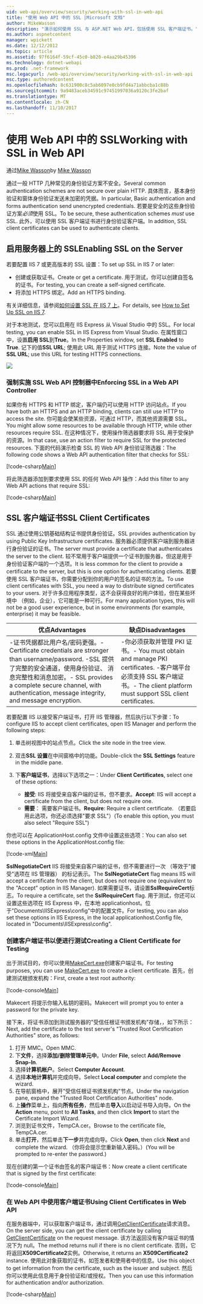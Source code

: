 ```yaml
---
uid: web-api/overview/security/working-with-ssl-in-web-api
title: "使用 Web API 中的 SSL |Microsoft 文档"
author: MikeWasson
description: "演示如何使用 SSL 与 ASP.NET Web API，包括使用 SSL 客户端证书。"
ms.author: aspnetcontent
manager: wpickett
ms.date: 12/12/2012
ms.topic: article
ms.assetid: 97f6164f-59cf-45c0-b820-e4aa29b45396
ms.technology: dotnet-webapi
ms.prod: .net-framework
msc.legacyurl: /web-api/overview/security/working-with-ssl-in-web-api
msc.type: authoredcontent
ms.openlocfilehash: 8c631900c8c5ab6097e0cb9fd4a71abbcba1c88b
ms.sourcegitcommit: 9a9483aceb34591c97451997036a9120c3fe2baf
ms.translationtype: MT
ms.contentlocale: zh-CN
ms.lasthandoff: 11/10/2017
---
```

<a name="working-with-ssl-in-web-api"></a><span data-ttu-id="17d64-103">使用 Web API 中的 SSL</span><span class="sxs-lookup"><span data-stu-id="17d64-103">Working with SSL in Web API</span></span>
====================
<span data-ttu-id="17d64-104">通过[Mike Wasson](https://github.com/MikeWasson)</span><span class="sxs-lookup"><span data-stu-id="17d64-104">by [Mike Wasson](https://github.com/MikeWasson)</span></span>

<span data-ttu-id="17d64-105">通过一般 HTTP 几种常见的身份验证方案不安全。</span><span class="sxs-lookup"><span data-stu-id="17d64-105">Several common authentication schemes are not secure over plain HTTP.</span></span> <span data-ttu-id="17d64-106">具体而言，基本身份验证和窗体身份验证发送未加密的凭据。</span><span class="sxs-lookup"><span data-stu-id="17d64-106">In particular, Basic authentication and forms authentication send unencrypted credentials.</span></span> <span data-ttu-id="17d64-107">若要是安全的这些身份验证方案*必须*使用 SSL。</span><span class="sxs-lookup"><span data-stu-id="17d64-107">To be secure, these authentication schemes *must* use SSL.</span></span> <span data-ttu-id="17d64-108">此外，可以使用 SSL 客户端证书进行身份验证客户端。</span><span class="sxs-lookup"><span data-stu-id="17d64-108">In addition, SSL client certificates can be used to authenticate clients.</span></span>

## <a name="enabling-ssl-on-the-server"></a><span data-ttu-id="17d64-109">启用服务器上的 SSL</span><span class="sxs-lookup"><span data-stu-id="17d64-109">Enabling SSL on the Server</span></span>

<span data-ttu-id="17d64-110">若要配置 IIS 7 或更高版本的 SSL 设置：</span><span class="sxs-lookup"><span data-stu-id="17d64-110">To set up SSL in IIS 7 or later:</span></span>

- <span data-ttu-id="17d64-111">创建或获取证书。</span><span class="sxs-lookup"><span data-stu-id="17d64-111">Create or get a certificate.</span></span> <span data-ttu-id="17d64-112">用于测试，你可以创建自签名的证书。</span><span class="sxs-lookup"><span data-stu-id="17d64-112">For testing, you can create a self-signed certificate.</span></span>
- <span data-ttu-id="17d64-113">将添加 HTTPS 绑定。</span><span class="sxs-lookup"><span data-stu-id="17d64-113">Add an HTTPS binding.</span></span>

<span data-ttu-id="17d64-114">有关详细信息，请参阅[如何设置 SSL 在 IIS 7 上](https://www.iis.net/learn/manage/configuring-security/how-to-set-up-ssl-on-iis)。</span><span class="sxs-lookup"><span data-stu-id="17d64-114">For details, see [How to Set Up SSL on IIS 7](https://www.iis.net/learn/manage/configuring-security/how-to-set-up-ssl-on-iis).</span></span>

<span data-ttu-id="17d64-115">对于本地测试，您可以启用在 IIS Express 从 Visual Studio 中的 SSL。</span><span class="sxs-lookup"><span data-stu-id="17d64-115">For local testing, you can enable SSL in IIS Express from Visual Studio.</span></span> <span data-ttu-id="17d64-116">在属性窗口中，设置**启用 SSL**到**True**。</span><span class="sxs-lookup"><span data-stu-id="17d64-116">In the Properties window, set **SSL Enabled** to **True**.</span></span> <span data-ttu-id="17d64-117">记下的值**SSL URL**; 使用此 URL 用于测试 HTTPS 连接。</span><span class="sxs-lookup"><span data-stu-id="17d64-117">Note the value of **SSL URL**; use this URL for testing HTTPS connections.</span></span>

![](working-with-ssl-in-web-api/_static/image1.png)

### <a name="enforcing-ssl-in-a-web-api-controller"></a><span data-ttu-id="17d64-118">强制实施 SSL Web API 控制器中</span><span class="sxs-lookup"><span data-stu-id="17d64-118">Enforcing SSL in a Web API Controller</span></span>

<span data-ttu-id="17d64-119">如果你有 HTTPS 和 HTTP 绑定，客户端仍可以使用 HTTP 访问站点。</span><span class="sxs-lookup"><span data-stu-id="17d64-119">If you have both an HTTPS and an HTTP binding, clients can still use HTTP to access the site.</span></span> <span data-ttu-id="17d64-120">你可能会使某些资源，可通过 HTTP，而其他资源需要 SSL。</span><span class="sxs-lookup"><span data-stu-id="17d64-120">You might allow some resources to be available through HTTP, while other resources require SSL.</span></span> <span data-ttu-id="17d64-121">在这种情况下，使用操作筛选器要求将 SSL 用于受保护的资源。</span><span class="sxs-lookup"><span data-stu-id="17d64-121">In that case, use an action filter to require SSL for the protected resources.</span></span> <span data-ttu-id="17d64-122">下面的代码演示检查 SSL 的 Web API 身份验证筛选器：</span><span class="sxs-lookup"><span data-stu-id="17d64-122">The following code shows a Web API authentication filter that checks for SSL:</span></span>

[!code-csharp[Main](working-with-ssl-in-web-api/samples/sample1.cs)]

<span data-ttu-id="17d64-123">将此筛选器添加到要求使用 SSL 的任何 Web API 操作：</span><span class="sxs-lookup"><span data-stu-id="17d64-123">Add this filter to any Web API actions that require SSL:</span></span>

[!code-csharp[Main](working-with-ssl-in-web-api/samples/sample2.cs)]

## <a name="ssl-client-certificates"></a><span data-ttu-id="17d64-124">SSL 客户端证书</span><span class="sxs-lookup"><span data-stu-id="17d64-124">SSL Client Certificates</span></span>

<span data-ttu-id="17d64-125">SSL 通过使用公钥基础结构证书提供身份验证。</span><span class="sxs-lookup"><span data-stu-id="17d64-125">SSL provides authentication by using Public Key Infrastructure certificates.</span></span> <span data-ttu-id="17d64-126">服务器必须提供客户端到服务器进行身份验证的证书。</span><span class="sxs-lookup"><span data-stu-id="17d64-126">The server must provide a certificate that authenticates the server to the client.</span></span> <span data-ttu-id="17d64-127">较不常用于客户端提供一个证书到服务器，但这是用于身份验证客户端的一个选项。</span><span class="sxs-lookup"><span data-stu-id="17d64-127">It is less common for the client to provide a certificate to the server, but this is one option for authenticating clients.</span></span> <span data-ttu-id="17d64-128">若要使用 SSL 客户端证书，你需要分配到你的用户的签名的证书的方法。</span><span class="sxs-lookup"><span data-stu-id="17d64-128">To use client certificates with SSL, you need a way to distribute signed certificates to your users.</span></span> <span data-ttu-id="17d64-129">对于许多应用程序类型，这不会获得良好的用户体验，但在某些环境中 （例如，企业），它可能是一种可行。</span><span class="sxs-lookup"><span data-stu-id="17d64-129">For many application types, this will not be a good user experience, but in some environments (for example, enterprise) it may be feasible.</span></span>

| <span data-ttu-id="17d64-130">优点</span><span class="sxs-lookup"><span data-stu-id="17d64-130">Advantages</span></span> | <span data-ttu-id="17d64-131">缺点</span><span class="sxs-lookup"><span data-stu-id="17d64-131">Disadvantages</span></span> |
| --- | --- |
| <span data-ttu-id="17d64-132">-证书凭据都比用户名/密码更强。</span><span class="sxs-lookup"><span data-stu-id="17d64-132">- Certificate credentials are stronger than username/password.</span></span> <span data-ttu-id="17d64-133">-SSL 提供了完整的安全通道，使用身份验证、 消息完整性和消息加密。</span><span class="sxs-lookup"><span data-stu-id="17d64-133">- SSL provides a complete secure channel, with authentication, message integrity, and message encryption.</span></span> | <span data-ttu-id="17d64-134">-你必须获取并管理 PKI 证书。</span><span class="sxs-lookup"><span data-stu-id="17d64-134">- You must obtain and manage PKI certificates.</span></span> <span data-ttu-id="17d64-135">-客户端平台必须支持 SSL 客户端证书。</span><span class="sxs-lookup"><span data-stu-id="17d64-135">- The client platform must support SSL client certificates.</span></span> |

<span data-ttu-id="17d64-136">若要配置 IIS 以接受客户端证书，打开 IIS 管理器，然后执行以下步骤：</span><span class="sxs-lookup"><span data-stu-id="17d64-136">To configure IIS to accept client certificates, open IIS Manager and perform the following steps:</span></span>

1. <span data-ttu-id="17d64-137">单击树视图中的站点节点。</span><span class="sxs-lookup"><span data-stu-id="17d64-137">Click the site node in the tree view.</span></span>
2. <span data-ttu-id="17d64-138">双击**SSL 设置**在中间窗格中的功能。</span><span class="sxs-lookup"><span data-stu-id="17d64-138">Double-click the **SSL Settings** feature in the middle pane.</span></span>
3. <span data-ttu-id="17d64-139">下**客户端证书**，选择以下选项之一：</span><span class="sxs-lookup"><span data-stu-id="17d64-139">Under **Client Certificates**, select one of these options:</span></span> 

    - <span data-ttu-id="17d64-140">**接受**: IIS 将接受来自客户端的证书，但不要求。</span><span class="sxs-lookup"><span data-stu-id="17d64-140">**Accept**: IIS will accept a certificate from the client, but does not require one.</span></span>
    - <span data-ttu-id="17d64-141">**需要**： 需要客户端证书。</span><span class="sxs-lookup"><span data-stu-id="17d64-141">**Require**: Require a client certificate.</span></span> <span data-ttu-id="17d64-142">（若要启用此选项，你还必须选择"要求 SSL"）</span><span class="sxs-lookup"><span data-stu-id="17d64-142">(To enable this option, you must also select "Require SSL")</span></span>

<span data-ttu-id="17d64-143">你也可以在 ApplicationHost.config 文件中设置这些选项：</span><span class="sxs-lookup"><span data-stu-id="17d64-143">You can also set these options in the ApplicationHost.config file:</span></span>

[!code-xml[Main](working-with-ssl-in-web-api/samples/sample3.xml)]

<span data-ttu-id="17d64-144">**SslNegotiateCert** IIS 将接受来自客户端的证书，但不需要进行一次 （等效于"接受"选项在 IIS 管理器） 的标记表示。</span><span class="sxs-lookup"><span data-stu-id="17d64-144">The **SslNegotiateCert** flag means IIS will accept a certificate from the client, but does not require one (equivalent to the "Accept" option in IIS Manager).</span></span> <span data-ttu-id="17d64-145">如果需要证书，请设置**SslRequireCert**标志。</span><span class="sxs-lookup"><span data-stu-id="17d64-145">To require a certificate, set the **SslRequireCert** flag.</span></span> <span data-ttu-id="17d64-146">用于测试，你还可以设置这些选项在 IIS Express 中，在本地 applicationhost。位于"Documents\IISExpress\config"中的配置文件。</span><span class="sxs-lookup"><span data-stu-id="17d64-146">For testing, you can also set these options in IIS Express, in the local applicationhost.Config file, located in "Documents\IISExpress\config".</span></span>

### <a name="creating-a-client-certificate-for-testing"></a><span data-ttu-id="17d64-147">创建客户端证书以便进行测试</span><span class="sxs-lookup"><span data-stu-id="17d64-147">Creating a Client Certificate for Testing</span></span>

<span data-ttu-id="17d64-148">出于测试目的，你可以使用[MakeCert.exe](https://msdn.microsoft.com/en-US/library/bfsktky3.aspx)创建客户端证书。</span><span class="sxs-lookup"><span data-stu-id="17d64-148">For testing purposes, you can use [MakeCert.exe](https://msdn.microsoft.com/en-US/library/bfsktky3.aspx) to create a client certificate.</span></span> <span data-ttu-id="17d64-149">首先，创建测试根颁发机构：</span><span class="sxs-lookup"><span data-stu-id="17d64-149">First, create a test root authority:</span></span>

[!code-console[Main](working-with-ssl-in-web-api/samples/sample4.cmd)]

<span data-ttu-id="17d64-150">Makecert 将提示你输入私钥的密码。</span><span class="sxs-lookup"><span data-stu-id="17d64-150">Makecert will prompt you to enter a password for the private key.</span></span>

<span data-ttu-id="17d64-151">接下来，将证书添加到测试服务器的"受信任根证书颁发机构"存储，，如下所示：</span><span class="sxs-lookup"><span data-stu-id="17d64-151">Next, add the certificate to the test server's "Trusted Root Certification Authorities" store, as follows:</span></span>

1. <span data-ttu-id="17d64-152">打开 MMC。</span><span class="sxs-lookup"><span data-stu-id="17d64-152">Open MMC.</span></span>
2. <span data-ttu-id="17d64-153">下**文件**，选择**添加/删除管理单元中**。</span><span class="sxs-lookup"><span data-stu-id="17d64-153">Under **File**, select **Add/Remove Snap-In**.</span></span>
3. <span data-ttu-id="17d64-154">选择**计算机帐户**。</span><span class="sxs-lookup"><span data-stu-id="17d64-154">Select **Computer Account**.</span></span>
4. <span data-ttu-id="17d64-155">选择**本地计算机**并完成向导。</span><span class="sxs-lookup"><span data-stu-id="17d64-155">Select **Local computer** and complete the wizard.</span></span>
5. <span data-ttu-id="17d64-156">在导航窗格中，展开"受信任根证书颁发机构"节点。</span><span class="sxs-lookup"><span data-stu-id="17d64-156">Under the navigation pane, expand the "Trusted Root Certification Authorities" node.</span></span>
6. <span data-ttu-id="17d64-157">上**操作**菜单上，指向**所有任务**，然后单击**导入**以启动证书导入向导。</span><span class="sxs-lookup"><span data-stu-id="17d64-157">On the **Action** menu, point to **All Tasks**, and then click **Import** to start the Certificate Import Wizard.</span></span>
7. <span data-ttu-id="17d64-158">浏览到证书文件，TempCA.cer。</span><span class="sxs-lookup"><span data-stu-id="17d64-158">Browse to the certificate file, TempCA.cer.</span></span>
8. <span data-ttu-id="17d64-159">单击**打开**，然后单击**下一步**并完成向导。</span><span class="sxs-lookup"><span data-stu-id="17d64-159">Click **Open**, then click **Next** and complete the wizard.</span></span> <span data-ttu-id="17d64-160">（你将会提示您重新输入密码。）</span><span class="sxs-lookup"><span data-stu-id="17d64-160">(You will be prompted to re-enter the password.)</span></span>

<span data-ttu-id="17d64-161">现在创建的第一个证书由签名的客户端证书：</span><span class="sxs-lookup"><span data-stu-id="17d64-161">Now create a client certificate that is signed by the first certificate:</span></span>

[!code-console[Main](working-with-ssl-in-web-api/samples/sample5.cmd)]

### <a name="using-client-certificates-in-web-api"></a><span data-ttu-id="17d64-162">在 Web API 中使用客户端证书</span><span class="sxs-lookup"><span data-stu-id="17d64-162">Using Client Certificates in Web API</span></span>

<span data-ttu-id="17d64-163">在服务器端中，可以获取客户端证书，通过调用[GetClientCertificate](https://msdn.microsoft.com/en-us/library/system.net.http.httprequestmessageextensions.getclientcertificate.aspx)请求消息。</span><span class="sxs-lookup"><span data-stu-id="17d64-163">On the server side, you can get the client certificate by calling [GetClientCertificate](https://msdn.microsoft.com/en-us/library/system.net.http.httprequestmessageextensions.getclientcertificate.aspx) on the request message.</span></span> <span data-ttu-id="17d64-164">该方法返回没有客户端证书的情况下为 null。</span><span class="sxs-lookup"><span data-stu-id="17d64-164">The method returns null if there is no client certificate.</span></span> <span data-ttu-id="17d64-165">否则，它将返回**X509Certificate2**实例。</span><span class="sxs-lookup"><span data-stu-id="17d64-165">Otherwise, it returns an **X509Certificate2** instance.</span></span> <span data-ttu-id="17d64-166">使用此对象获取的证书，如签发者和使用者中的信息。</span><span class="sxs-lookup"><span data-stu-id="17d64-166">Use this object to get information from the certificate, such as the issuer and subject.</span></span> <span data-ttu-id="17d64-167">然后你可以使用此信息用于身份验证和/或授权。</span><span class="sxs-lookup"><span data-stu-id="17d64-167">Then you can use this information for authentication and/or authorization.</span></span>

[!code-csharp[Main](working-with-ssl-in-web-api/samples/sample6.cs)]
